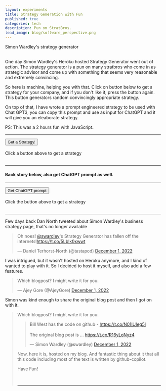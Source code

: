 ```yaml
---
layout: experiments
title: Strategy Generation with Fun
published: true
categories: tech
description: Pun on StratBros.
lead_image: blog/software_perspective.png
---
```

<script src="/assets/scripts/wardley-strategy.js"></script>

<div class="post-title pb-2">
    Simon Wardley's strategy generator
</div>
<br/>


One day Simon Wardley's Heroku hosted Strategy Generator went out of action. The strategy generator is a pun on many stratbros who come in
as strategic advisor and come up with something that seems very reasonable and extremely convincing.

So here is machine, helping you with that. Click on button below to get a strategy for your company, and if you don't like it, press the button again.
This button generators random convincingly appropriate strategy.

On top of that, I have wrote a prompt engineered strategy to be used with Chat GPT3, you can copy this prompt and use as input for ChatGPT and it will give you an eleaborate strategy.

PS: This was a 2 hours fun with JavaScript.


<hr/>
<button onclick="renderStrategy()"> Get a Strategy!</button>
<br/>

<br/>
<div id="strategy_text">Click a button above to get a strategy</div>
<br/>
<button id="copy_strategy_button" onclick="copyStrategyText()" style="display:none;" }>Copy Strategy</button>
<hr/>

<h4>Back story below, also get <b>ChatGPT prompt</b> as well.</h4>
<hr/>
<button onclick="getChatGPTPrompt()"> Get ChatGPT prompt</button>
<br/>
<br/>
<div id="chat_gpt_prompt">Click the button above to get a strategy</div>
<br/>
<button id="copy_gpt_button" onclick="copyGPTPromptText()" style="display:none;" }>Copy GPT Prompt</button>
<hr/>
Few days back Dan North tweeted about Simon Wardley's business strategy page, that's no longer available

<blockquote class="twitter-tweet"><p lang="en" dir="ltr">Oh noes! <a
        href="https://twitter.com/swardley?ref_src=twsrc%5Etfw">@swardley</a>&#39;s Strategy Generator has fallen off
    the internets!<a href="https://t.co/5LbIk0xwwt">https://t.co/5LbIk0xwwt</a></p>&mdash; Daniel Terhorst-North
    (@tastapod) <a href="https://twitter.com/tastapod/status/1598256647948103680?ref_src=twsrc%5Etfw">December 1,
        2022</a></blockquote>
<script async src="https://platform.twitter.com/widgets.js" charset="utf-8"></script>

I was intrigued, but it wasn't hosted on Heroku anymore, and I kind of wanted to play with it. So I decided to host it myself, and also add a few features.

<blockquote class="twitter-tweet"><p lang="en" dir="ltr">Which blogpost? I might write it for you.</p>&mdash; Ajey Gore
    (@AjeyGore) <a href="https://twitter.com/AjeyGore/status/1598264857790656513?ref_src=twsrc%5Etfw">December 1,
        2022</a></blockquote>
<script async src="https://platform.twitter.com/widgets.js" charset="utf-8"></script>

Simon was kind enough to share the original blog post and then I got on with it.

<blockquote class="twitter-tweet"><p lang="en" dir="ltr">Which blogpost? I might write it for you.
<blockquote class="twitter-tweet"><p lang="en" dir="ltr">Bill West has the code on github - <a
        href="https://t.co/N01IUIeg5l">https://t.co/N01IUIeg5l</a><br><br>The original blog post is ... <a
        href="https://t.co/R16yLoNyz4">https://t.co/R16yLoNyz4</a></p>&mdash; Simon Wardley (@swardley) <a
        href="https://twitter.com/swardley/status/1598267705970364418?ref_src=twsrc%5Etfw">December 1, 2022</a>
</blockquote>
<script async src="https://platform.twitter.com/widgets.js" charset="utf-8"></script>

Now, here it is, hosted on my blog. And fantastic thing about it that all this code including most of the text is
written by github-copilot.

Have Fun!

<br/>

<hr/>

<script>
    function renderHTML() {
        let strategy = wardleyStrategyGenerator();
        // get all words

        let nouns = wardleyNouns();
        let pluralNouns = wardleyPluralNouns();
        let adjectives = wardleyAdjectives();
        let allWords = nouns.concat(pluralNouns, adjectives);
        // if strategy contains words from allwords then highlight them in bold

        for (var i = 0; i < allWords.length; i++) {
            strategy = strategy.replace(allWords[i], "<b>" + allWords[i] + "</b>");
        }
        return strategy;
    }

    function renderStrategy() {
        document.getElementById("strategy_text").innerHTML = renderHTML();

        document.getElementById("copy_strategy_button").style.display = "block";

    }

    function getChatGPTPrompt() {
        document.getElementById("chat_gpt_prompt").innerHTML = "Make a more convincing strategy by adding a few words with statistics and growth projections for my business to the prompt below. <br/>" + renderHTML();

        //add copy button so that text can be copied
        document.getElementById("copy_gpt_button").style.display = "block";

    }

    function copyGPTPromptText() {
        var text = document.getElementById("chat_gpt_prompt").innerText;
        navigator.clipboard.writeText(text);
    }

    function copyStrategyText() {
        var text = document.getElementById("strategy_text").innerText;
        navigator.clipboard.writeText(text);
    }

</script>
